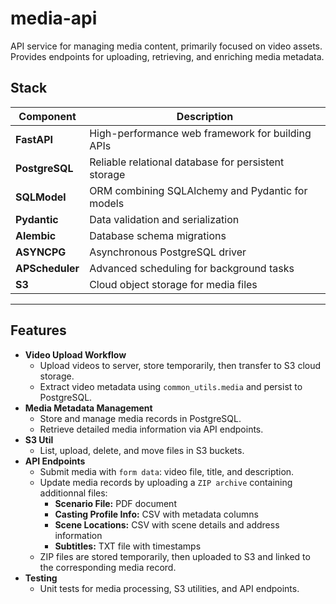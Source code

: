 # media-api

API service for managing media content, primarily focused on video assets. Provides endpoints for uploading, retrieving, and enriching media metadata.

## Stack

| Component         | Description                                         |
|-------------------|-----------------------------------------------------|
| **FastAPI**       | High-performance web framework for building APIs    |
| **PostgreSQL**    | Reliable relational database for persistent storage |
| **SQLModel**      | ORM combining SQLAlchemy and Pydantic for models    |
| **Pydantic**      | Data validation and serialization                   |
| **Alembic**       | Database schema migrations                          |
| **ASYNCPG**       | Asynchronous PostgreSQL driver                      |
| **APScheduler**   | Advanced scheduling for background tasks            |
| **S3**            | Cloud object storage for media files                |

---

## Features

- **Video Upload Workflow**
    - Upload videos to server, store temporarily, then transfer to S3 cloud storage.
    - Extract video metadata using `common_utils.media` and persist to PostgreSQL.
- **Media Metadata Management**
    - Store and manage media records in PostgreSQL.
    - Retrieve detailed media information via API endpoints.
- **S3 Util**
    - List, upload, delete, and move files in S3 buckets.
- **API Endpoints**
    - Submit media with `form data`: video file, title, and description.
    - Update media records by uploading a `ZIP archive` containing additionnal files:
        - **Scenario File:** PDF document
        - **Casting Profile Info:** CSV with metadata columns
        - **Scene Locations:** CSV with scene details and address information
        - **Subtitles:** TXT file with timestamps
    - ZIP files are stored temporarily, then uploaded to S3 and linked to the corresponding media record.
- **Testing**
    - Unit tests for media processing, S3 utilities, and API endpoints.

